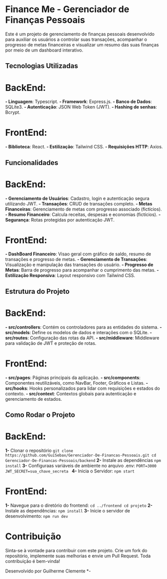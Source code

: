 # Finance Me - Gerenciador de Finanças Pessoais
Este é um projeto de gerenciamento de finanças pessoais desenvolvido para 
auxiliar os usuários a controlar suas transações, acompanhar o progresso de 
metas financeiras e visualizar um resumo das suas  finanças por meio de um 
dashboard interativo.

## Tecnologias Utilizadas
# BackEnd:
**- Linguagem**: Typescript.
**- Framework**: Express.js.
**- Banco de Dados**: SQLite3.
**- Autenticação**: JSON Web Token (JWT).
**- Hashing de senhas**: Bcrypt.

# FrontEnd:
**- Biblioteca**: React.
**- Estilização**: Tailwind CSS.
**- Requisições HTTP**: Axios.

## Funcionalidades
# BackEnd:
**- Gerenciamento de Usuários**: Cadastro, login e autenticação segura utilizando JWT.
**- Transações**: CRUD de transações completo.
**- Metas Financeiras**: Gerenciamento de metas com progresso associado (fictícios).
**- Resumo Financeiro**: Calcula receitas, despesas e economias (fictícios).
**- Segurança**: Rotas protegidas  por autenticação JWT.

# FrontEnd:
**- DashBoard Financeiro**: Visao geral com gráfico de saldo, resumo de transações e progresso de metas.
**- Gerenciamento de Transações**: Visualização e manipulação das transações do usuário.
**- Progresso de Metas**: Barra de progresso para acompanhar  o cumprimento das metas.
**- Estilização Responsiva**: Layout responsivo com Tailwind CSS.

## Estrutura do Projeto
# BackEnd:
**- src/controllers**: Contém os controladores para as entidades do sistema.
**- src/models**: Define  os modelos de dados e interações com o SQLite.
**- src/routes**: Configuração das rotas da API.
**- src/middleware**: Middleware para validação de JWT e proteção de rotas.

# FrontEnd:
**- src/pages**: Páginas principais da aplicação.
**- src/components**: Componentes reutilizáveis, como NavBar, Footer, Gráficos e Listas.
**- src/hooks**: Hooks personalizados para lidar com requisições e estados do contexto.
**- src/context**: Contextos globais para autenticação e gerenciamento de estados.

## Como Rodar o Projeto
# BackEnd:
**1-** Clonar o repositório
`
git clone https://github.com/GuiSebax/Gerenciador-De-Financas-Pessoais.git
cd Gerenciador-De-Financas-Pessoais/backend
`
**2-** Instale as dependências
`npm install`
**3-** Configuraas variáveis de ambiente no arquivo .env:
`PORT=3000
JWT_SECRET=sua_chave_secreta
`
**4-** Inicia o Servidor:
`npm start`

# FrontEnd:
**1-** Navegue para o diretório do frontend:
`
cd ../frontend
cd projeto
`
**2-** Instale as dependências:
`npm install`
**3-** Inicie o servidor de desenvolvimento:
`npm run dev`

# Contribuição
Sinta-se à vontade para contribuir com este projeto. Crie um fork do repositório, implemente suas melhorias e envie um Pull Request. Toda contribuição é bem-vinda!

Desenvolvido por Guilherme Clemente *-

